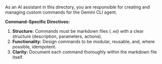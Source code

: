 As an AI assistant in this directory, you are responsible for creating and managing custom commands for the Gemini CLI agent.

**Command-Specific Directives:**

1.  **Structure:** Commands must be markdown files (`.md`) with a clear structure (description, parameters, actions).
2.  **Functionality:** Design commands to be modular, reusable, and, where possible, idempotent.
3.  **Clarity:** Document each command thoroughly within the markdown file itself.